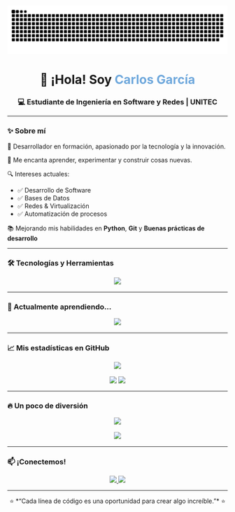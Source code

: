 <p align="center">
  <img src="https://raw.githubusercontent.com/Platane/snk/output/github-contribution-grid-snake.svg" alt="snake"/>
</p>

<h1 align="center">👋 ¡Hola! Soy <span style="color:#6fa8dc;">Carlos García</span></h1>
<h3 align="center">💻 Estudiante de Ingeniería en Software y Redes | UNITEC</h3>

---

### ✨ Sobre mí  
🚀 Desarrollador en formación, apasionado por la tecnología y la innovación.  

🎯 Me encanta aprender, experimentar y construir cosas nuevas.  

🔍 Intereses actuales:
- ✅ Desarrollo de Software
- ✅ Bases de Datos
- ✅ Redes & Virtualización
- ✅ Automatización de procesos

📚 Mejorando mis habilidades en **Python**, **Git** y **Buenas prácticas de desarrollo**

---

### 🛠️ Tecnologías y Herramientas
<p align="center">
  <img src="https://skillicons.dev/icons?i=c,cpp,java,python,mysql,git,github,vscode,idea,linux&perline=10"/>
</p>

---

### 🧠 Actualmente aprendiendo...
<p align="center">
  <img src="https://skillicons.dev/icons?i=python,docker,aws" />
</p>

---

### 📈 Mis estadísticas en GitHub
<p align="center">
  <img src="https://streak-stats.demolab.com?user=carloosgaarcia&theme=tokyonight&hide_border=true" height="180"/>
</p>

<p align="center">
  <img src="https://github-readme-stats.vercel.app/api?username=carloosgaarcia&show_icons=true&theme=tokyonight&hide_border=true" height="160"/>
  <img src="https://github-readme-stats.vercel.app/api/top-langs/?username=carloosgaarcia&layout=compact&theme=tokyonight&hide_border=true" height="160"/>
</p>

---

### 🔥 Un poco de diversión
<p align="center">
  <img src="https://readme-typing-svg.herokuapp.com?color=6fa8dc&size=24&center=true&vCenter=true&width=600&lines=Programador+en+crecimiento;Amante+del+conocimiento;Siempre+aprendiendo+cosas+nuevas;¡Nunca+es+tarde+para+mejorar!" />
</p>

<p align="center">
  <img src="https://media.giphy.com/media/qgQUggAC3Pfv687qPC/giphy.gif" width="300"/>
</p>

---

### 📫 ¡Conectemos!
<p align="center">
  <a href="https://linkedin.com/in/cgarciad04" target="_blank">
    <img src="https://img.shields.io/badge/LinkedIn-0077B5.svg?style=for-the-badge&logo=linkedin&logoColor=white"/>
  </a>
  <a href="mailto:carlos_mario05@hotmail.com">
    <img src="https://img.shields.io/badge/Email-D14836.svg?style=for-the-badge&logo=gmail&logoColor=white"/>
  </a>
</p>

---

<p align="center">
  ⭐ *“Cada línea de código es una oportunidad para crear algo increíble.”* ⭐
</p>
